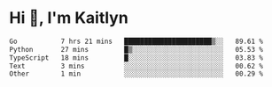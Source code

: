 # Hi 👋, I'm Kaitlyn
<!--START_SECTION:waka-->

```txt
Go           7 hrs 21 mins   ██████████████████████▒░░   89.61 %
Python       27 mins         █▒░░░░░░░░░░░░░░░░░░░░░░░   05.53 %
TypeScript   18 mins         █░░░░░░░░░░░░░░░░░░░░░░░░   03.83 %
Text         3 mins          ░░░░░░░░░░░░░░░░░░░░░░░░░   00.62 %
Other        1 min           ░░░░░░░░░░░░░░░░░░░░░░░░░   00.29 %
```

<!--END_SECTION:waka-->

